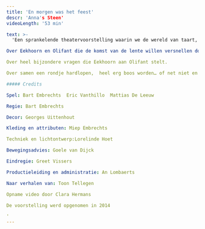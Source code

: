 ```yaml
---
title: 'En morgen was het feest'
descr: 'Anna's Steen'
videoLength: '53 min'

text: >-
  'Een sprankelende theatervoorstelling waarin we de wereld van taart, beukennoten en eindeloos feesten op een beeldrijke en muzikale wijze tot leven brengen.   Stuk voor stuk pareltjes van verhalen van Toon Tellegen met een filosofische insteek en ongewone denkpistes en hersenkronkels, met zorg uitgezocht voor kinderen vanaf 5 jaar.

Over Eekhoorn en Olifant die de komst van de lente willen versnellen door haar een brief te schrijven:

Over heel bijzondere vragen die Eekhoorn aan Olifant stelt.

Over samen een rondje hardlopen,  heel erg boos worden… of net niet en over niet  naar taart verlangen, maar uiteindelijk toch heerlijk feest vieren.

##### Credits

Spel: Bart Embrechts  Eric Vanthillo  Mattias De Leeuw

Regie: Bart Embrechts

Decor: Georges Uittenhout

Kleding en attributen: Miep Embrechts

Techniek en lichtontwerp:Lorelinde Hoet

Bewegingsadvies: Goele van Dijck

Eindregie: Greet Vissers

Productieleiding en administratie: An Lombaerts

Naar verhalen van: Toon Tellegen

Opname video door Clara Hermans

De voorstelling werd opgenomen in 2014

‍'
---
```

